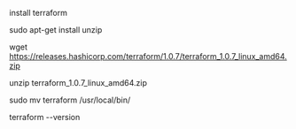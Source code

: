 install terraform

sudo apt-get install unzip

wget https://releases.hashicorp.com/terraform/1.0.7/terraform_1.0.7_linux_amd64.zip

unzip terraform_1.0.7_linux_amd64.zip

sudo mv terraform /usr/local/bin/

terraform --version 
